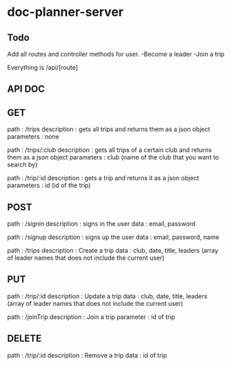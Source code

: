 # doc-planner-server


## Todo
Add all routes and controller methods for user.
  -Become a leader
  -Join a trip


Everything is /api/[route]
## API DOC
## GET
path : /trips
description : gets all trips and returns them as a json object
parameters : none

path : /trips/:club
description : gets all trips of a certain club and returns them as a json object
parameters : club (name of the club that you want to search by)

path : /trip/:id
description : gets a trip and returns it as a json object
parameters : id (id of the trip)


## POST
path : /signin
description : signs in the user
data : email, password

path : /signup
description : signs up the user
data : email, password, name

path : /trips
description : Create a trip
data : club, date, title, leaders (array of leader names that does not include the current user)


## PUT
path : /trip/:id
description : Update a trip
data : club, date, title, leaders (array of leader names that does not include the current user)

path : /joinTrip
description : Join a trip
parameter : id of trip

## DELETE
path : /trip/:id
description : Remove a trip
data : id of trip
